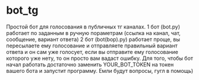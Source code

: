 # bot_tg
Простой бот для голосования в публичных тг каналах. 
1 бот (bot.py) работает по заданным в ручную пораметрам (ссылка на канал, чат, сообщение, вариант ответа)
2 бот (bot(bop).py) работает проще, вы пересылаете ему голосование и отправляете правильный вариант ответа и он сам уже голосует, если вы отправите ему голосование которого уже нету, то он просто вам вадаст ошибку.
Для того, чтобы бот начал работать достаточно заменить YOUR_BOT_TOKEN на токен вашего бота и запустит программу. Емли будут вопросы, гугл в помощь)
